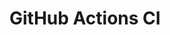 # GitHub Actions CI






























































































































































































































































































































































































































































































































































































































































































































































































































































































































































































































































































































































































































































































































































































































































































































































































































































































































































































































































































































































































































































































































































































































































































































































































































































































































































































































